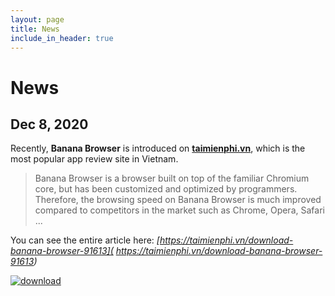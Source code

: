 ```yaml
---
layout: page
title: News
include_in_header: true
---
```


# News
## Dec 8, 2020
Recently, **Banana Browser** is introduced on **<a href="https://taimienphi.vn"
title="taimienphi.vn">taimienphi.vn</a>**, which is the most popular app review
site in Vietnam.

> Banana Browser is a browser built on top of the familiar Chromium core, but
> has been customized and optimized by programmers. Therefore, the browsing
> speed on Banana Browser is much improved compared to competitors in the market
> such as Chrome, Opera, Safari ...

You can see the entire article here:
_[https://taimienphi.vn/download-banana-browser-91613](
https://taimienphi.vn/download-banana-browser-91613)_

<a href="https://taimienphi.vn/download-banana-browser-91613"
title="download"><img src="https://taimienphi.vn/Images/bn/reviewed/tmp2.png"
title="awarded 5 Stars at Taimienphi" alt="download" /></a>
